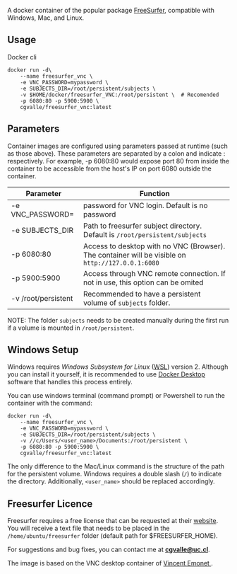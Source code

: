 
A docker container of the popular package [FreeSurfer](https://surfer.nmr.mgh.harvard.edu/), compatible with Windows, Mac, and Linux.

## Usage
Docker cli 
```
docker run -d\
    --name freesurfer_vnc \
    -e VNC_PASSWORD=mypassword \
    -e SUBJECTS_DIR=/root/persistent/subjects \  
    -v $HOME/docker/freesurfer_VNC:/root/persistent \  # Recomended
    -p 6080:80 -p 5900:5900 \
    cgvalle/freesurfer_vnc:latest
```

## Parameters
Container images are configured using parameters passed at runtime (such as those above). These parameters are separated by a colon and indicate <external>:<internal> respectively. For example, -p 6080:80 would expose port 80 from inside the container to be accessible from the host's IP on port 6080 outside the container.

| Parameter | Function |
| --- | ----------- |
|  -e VNC_PASSWORD=| password for VNC login. Default is no password  |
|  -e SUBJECTS_DIR | Path to freesurfer subject directory. Default is `/root/persistent/subjects` |
|  -p 6080:80|   Access to desktop with no VNC (Browser). The container will be visible on `http://127.0.0.1:6080` | 
|  -p 5900:5900|  Access through VNC remote connection. If not in use, this option can be omited|
|  -v /root/persistent| Recommended to have a persistent volume of `subjects` folder.|

NOTE: The folder `subjects` needs to be created manually during the first run if a volume is mounted in `/root/persistent`. 


## Windows Setup
Windows requires *Windows Subsystem for Linux* ([WSL](https://docs.microsoft.com/en-us/windows/wsl/install)) version 2. Although you can install it yourself, it is recommended to use [Docker Desktop](https://docs.docker.com/desktop/install/windows-install/) software that handles this process entirely. 

You can use windows terminal (command prompt) or Powershell to run the container with the command:

```
docker run -d\
    --name freesurfer_vnc \
    -e VNC_PASSWORD=mypassword \
    -e SUBJECTS_DIR=/root/persistent/subjects \  
    -v //c/Users/<user_name>/Documents:/root/persistent \ 
    -p 6080:80 -p 5900:5900 \
    cgvalle/freesurfer_vnc:latest
```
The only difference to the Mac/Linux command is the structure of the path for the persistent volume. Windows requires a double slash (`/`) to indicate the directory. Additionally, `<user_name>` should be replaced accordingly. 






## Freesurfer Licence
Freesurfer requires a free license that can be requested at their [website](https://surfer.nmr.mgh.harvard.edu/fswiki/License). You will receive a text file that needs to be placed in the `/home/ubuntu/freesurfer` folder (default path for $FREESURFER_HOME). 


For suggestions and bug fixes, you can contact me at **cgvalle@uc.cl**.


The image is based on the VNC desktop container of [Vincent Emonet
](https://github.com/vemonet/docker-ubuntu-vnc-desktop).
